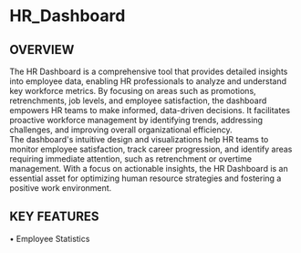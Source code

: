 # HR_Dashboard  
## OVERVIEW  
The HR Dashboard is a comprehensive tool that provides detailed insights into employee data, enabling HR professionals to analyze and understand key workforce metrics. By focusing on areas such as promotions, retrenchments, job levels, and employee satisfaction, the dashboard empowers HR teams to make informed, data-driven decisions. It facilitates proactive workforce management by identifying trends, addressing challenges, and improving overall organizational efficiency.  
The dashboard's intuitive design and visualizations help HR teams to monitor employee satisfaction, track career progression, and identify areas requiring immediate attention, such as retrenchment or overtime management. With a focus on actionable insights, the HR Dashboard is an essential asset for optimizing human resource strategies and fostering a positive work environment.  
## KEY FEATURES  
• Employee Statistics  
